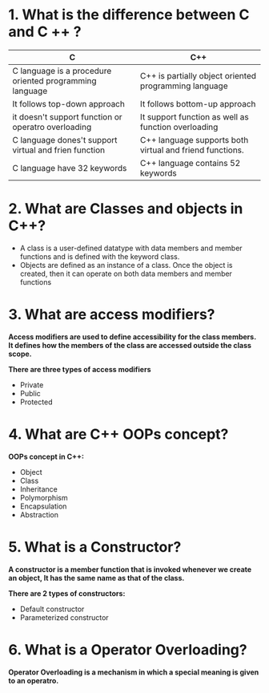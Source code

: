 # 1. What is the difference between C and C ++ ?
 | C | C++|
 | --- |--- |
 | C language is a procedure oriented programming language | C++ is partially object oriented programming language |
 | It follows top-down approach | It follows bottom-up approach |
 | it doesn't support function or operatro overloading |It support function as well as function overloading |
| C language dones't support virtual and frien function |C++ language supports both virtual and friend functions. |
 | C language have 32 keywords | C++ language contains 52 keywords |

# 2. What are Classes and objects in C++?
- A class is a user-defined datatype with data members and member functions and is defined with the keyword class.
- Objects are defined as an instance of a class. Once the object is created, then it can operate on both data members and member functions

# 3. What are access modifiers?
**Access modifiers are used to define accessibility for the class members. It defines how the members of the class are accessed outside the class scope.**

**There are three types of access modifiers**
+ Private
+ Public
+ Protected

# 4. What are C++ OOPs concept?
**OOPs concept in C++:**
- Object
- Class
- Inheritance
- Polymorphism
- Encapsulation
- Abstraction


# 5. What is a Constructor?
**A constructor is a member function that is invoked whenever we create an object, It has the same name as that of the class.**


**There are 2 types of constructors:**
- Default constructor
- Parameterized constructor



# 6. What is a Operator Overloading?
**__Operator Overloading__ is a mechanism in which a special meaning is given to an operatro.**

